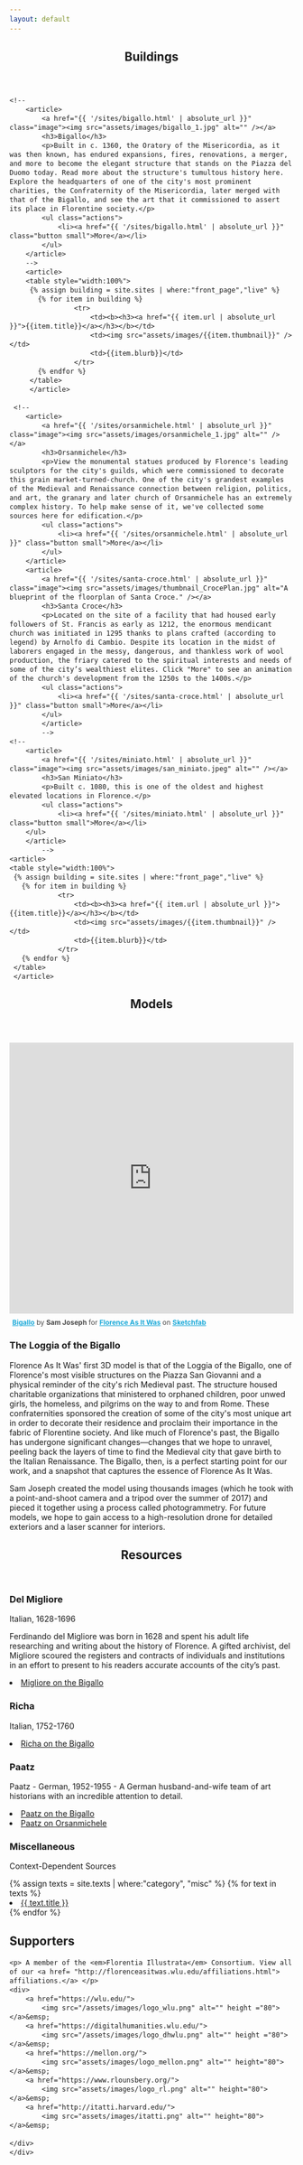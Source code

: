```yaml
---
layout: default
---
```


<!-- Section -->
<section>
	<header class="major">
		<h2>Buildings</h2>
	</header>

	<!--
		<article>
			<a href="{{ '/sites/bigallo.html' | absolute_url }}" class="image"><img src="assets/images/bigallo_1.jpg" alt="" /></a>
			<h3>Bigallo</h3>
			<p>Built in c. 1360, the Oratory of the Misericordia, as it was then known, has endured expansions, fires, renovations, a merger, and more to become the elegant structure that stands on the Piazza del Duomo today. Read more about the structure's tumultous history here. Explore the headquarters of one of the city's most prominent charities, the Confraternity of the Misericordia, later merged with that of the Bigallo, and see the art that it commissioned to assert its place in Florentine society.</p>
			<ul class="actions">
				<li><a href="{{ '/sites/bigallo.html' | absolute_url }}" class="button small">More</a></li>
			</ul>
		</article>
		-->
		<article>
		<table style="width:100%">
		 {% assign building = site.sites | where:"front_page","live" %}
		   {% for item in building %}
			 		<tr>
						<td><b><h3><a href="{{ item.url | absolute_url }}">{{item.title}}</a></h3></b></td>
						<td><img src="assets/images/{{item.thumbnail}}" /></td>
						<td>{{item.blurb}}</td>
					</tr>
		   {% endfor %}
		 </table>
		 </article>

	 <!--
		<article>
			<a href="{{ '/sites/orsanmichele.html' | absolute_url }}" class="image"><img src="assets/images/orsanmichele_1.jpg" alt="" /></a>
			<h3>Orsanmichele</h3>
			<p>View the monumental statues produced by Florence's leading sculptors for the city's guilds, which were commissioned to decorate this grain market-turned-church. One of the city's grandest examples of the Medieval and Renaissance connection between religion, politics, and art, the granary and later church of Orsanmichele has an extremely complex history. To help make sense of it, we've collected some sources here for edification.</p>
			<ul class="actions">
				<li><a href="{{ '/sites/orsanmichele.html' | absolute_url }}" class="button small">More</a></li>
			</ul>
		</article>
		<article>
			<a href="{{ '/sites/santa-croce.html' | absolute_url }}" class="image"><img src="assets/images/thumbnail_CrocePlan.jpg" alt="A blueprint of the floorplan of Santa Croce." /></a>
			<h3>Santa Croce</h3>
			<p>Located on the site of a facility that had housed early followers of St. Francis as early as 1212, the enormous mendicant church was initiated in 1295 thanks to plans crafted (according to legend) by Arnolfo di Cambio. Despite its location in the midst of laborers engaged in the messy, dangerous, and thankless work of wool production, the friary catered to the spiritual interests and needs of some of the city’s wealthiest elites. Click "More" to see an animation of the church's development from the 1250s to the 1400s.</p>
			<ul class="actions">
				<li><a href="{{ '/sites/santa-croce.html' | absolute_url }}" class="button small">More</a></li>
			</ul>
			</article>
			-->
	<!--
		<article>
			<a href="{{ '/sites/miniato.html' | absolute_url }}" class="image"><img src="assets/images/san_miniato.jpeg" alt="" /></a>
			<h3>San Miniato</h3>
			<p>Built c. 1080, this is one of the oldest and highest elevated locations in Florence.</p>
			<ul class="actions">
				<li><a href="{{ '/sites/miniato.html' | absolute_url }}" class="button small">More</a></li>
		</ul>
		</article>
			-->
	<article>
	<table style="width:100%">
	 {% assign building = site.sites | where:"front_page","live" %}
	   {% for item in building %}
		 		<tr>
					<td><b><h3><a href="{{ item.url | absolute_url }}">{{item.title}}</a></h3></b></td>
					<td><img src="assets/images/{{item.thumbnail}}" /></td>
					<td>{{item.blurb}}</td>
				</tr>
	   {% endfor %}
	 </table>
	 </article>
</section>

<section>
	<header class="major">
		<h2>Models</h2>
	</header>
	<div class="posts">
		<article>
			<div class="sketchfab-embed-wrapper">
			<iframe width="100%" height="480" src="https://sketchfab.com/models/611e480a37db4ddca53216bfe7c98dc0/embed" frameborder="0" allowvr allowfullscreen mozallowfullscreen="true" webkitallowfullscreen="true" onmousewheel=""></iframe>
				<p style="font-size: 12px; font-weight: normal; margin: 5px; color: #4A4A4A;">
				    <a href="https://sketchfab.com/models/611e480a37db4ddca53216bfe7c98dc0?utm_medium=embed&utm_source=website&utm_campain=share-popup" target="_blank_" style="font-weight: bold; color: #1CAAD9;">Bigallo</a>
				    by <b>Sam Joseph</b> for <a href="https://sketchfab.com/FLAW?utm_medium=embed&utm_source=website&utm_campain=share-popup" target="_blank_" style="font-weight: bold; color: #1CAAD9;">Florence As It Was</a>
				    on <a href="https://sketchfab.com?utm_medium=embed&utm_source=website&utm_campain=share-popup" target="_blank_" style="font-weight: bold; color: #1CAAD9;">Sketchfab</a>
				</p>
			</div>
		</article>
		<article>
			<h3>The Loggia of the Bigallo</h3>
			<p>Florence As It Was' first 3D model is that of the Loggia of the Bigallo, one of Florence's most visible structures on the Piazza San Giovanni and a physical reminder of the city's rich Medieval past. The structure housed charitable organizations that ministered to orphaned children, poor unwed girls, the homeless, and pilgrims on the way to and from Rome. These confraternities sponsored the creation of some of the city's most unique art in order to decorate their residence and proclaim their importance in the fabric of Florentine society. And like much of Florence's past, the Bigallo has undergone significant changes—changes that we hope to unravel, peeling back the layers of time to find the Medieval city that gave birth to the Italian Renaissance. The Bigallo, then, is a perfect starting point for our work, and a snapshot that captures the essence of Florence As It Was.</p>
			<p>Sam Joseph created the model using thousands images (which he took with a point-and-shoot camera and a tripod over the summer of 2017) and pieced it together using a process called photogrammetry. For future models, we hope to gain access to a high-resolution drone for detailed exteriors and a laser scanner for interiors.</p>
		</article>
	</div>
</section>

<!-- Section -->
<section id="resources">
	<header class="major">
		<h2>Resources</h2>
	</header>
	<div class="features">
		<article>
			<span class="icon fa-newspaper-o"></span>
			<div class="content">
				<h3>Del Migliore</h3>
				<p>Italian, 1628-1696</p>
				<p>Ferdinando del Migliore was born in 1628 and spent his adult life researching and writing about the history of Florence. A gifted archivist, del Migliore scoured the registers and contracts of individuals and institutions in an effort to present to his readers accurate accounts of the city’s past.</p>
					<li><a href="http://florenceasitwas.wlu.edu/texts/bigallo-migliore.html" class="essaylink">Migliore on the Bigallo</a></li>
			</div>
		</article>
		<article>
			<span class="icon fa-newspaper-o"></span>
			<div class="content">
				<h3>Richa</h3>
				<p>Italian, 1752-1760</p>
				<p></p>
					<li><a href="http://florenceasitwas.wlu.edu/texts/bigallo-richa.html" class="essaylink">Richa on the Bigallo</a></li>
			</div>
		</article>
		<article>
			<span class="icon fa-newspaper-o"></span>
			<div class="content">
				<h3>Paatz</h3>
				<p>Paatz - German, 1952-1955 - A German husband-and-wife team of art historians with an incredible attention to detail.</p>
				<li>
					<a href="http://florenceasitwas.wlu.edu/texts/bigallo-paatz.html" class="essaylink">Paatz on the Bigallo</a>
				</li>
				<li>
					<a href="http://florenceasitwas.wlu.edu/texts/orsanmichele-paatz-dau.html" class="essaylink">Paatz on Orsanmichele</a>
				</li>
			</div>
		</article>
		<article>
			<span class="icon fa-newspaper-o"></span>
			<div class="content">
				<h3>Miscellaneous</h3>
				<p>Context-Dependent Sources</p>
				{% assign texts = site.texts | where:"category", "misc" %}
				{% for text in texts %}
				<li><a href="{{ text.url | absolute_url }}">{{ text.title }}</a></li>
				{% endfor %}
			</div>
		</article>
	</div>
</section>

<!-- Something here about Copyright and how we are not in violation of any copyright laws because the bulk of these materials have passed out of protection -->

<section>
	<div class="affiliation">
	<h2>Supporters</h2>

	<p> A member of the <em>Florentia Illustrata</em> Consortium. View all of our <a href= "http://florenceasitwas.wlu.edu/affiliations.html"> affiliations.</a> </p>
	<div>
		<a href="https://wlu.edu/">
			<img src="/assets/images/logo_wlu.png" alt="" height ="80"></a>&emsp;
		<a href="https://digitalhumanities.wlu.edu/">
			<img src="/assets/images/logo_dhwlu.png" alt="" height ="80"></a>&emsp;
		<a href="https://mellon.org/">
			<img src="assets/images/logo_mellon.png" alt="" height="80"></a>&emsp;
		<a href="https://www.rlounsbery.org/">
			<img src="assets/images/logo_rl.png" alt="" height="80"></a>&emsp;
		<a href="http://itatti.harvard.edu/">
			<img src="assets/images/itatti.png" alt="" height="80"></a>&emsp;
		
	</div>
	</div>
</section>
